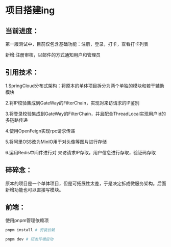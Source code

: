 # 项目搭建ing

## 当前进度：

第一版测试中，目前仅包含基础功能：注册，登录，打卡，查看打卡列表

新增:注册审核，以邮件的方式通知用户和管理员

## 引用技术：

1.SpringCloud分布式架构：将原本的单体项目拆分为两个单独的模块和若干辅助模块

2.将IP校验集成到GateWay的FilterChain，实现对来访请求的IP鉴别

3.将登录校验集成到GateWay的FilterChain，并且配合ThreadLocal实现用户id的多链路传递

4.使用OpenFeign实现rpc请求传递

5.将阿里OSS改为MinIO用于对头像等图片进行存储

6.运用Redis中间件进行对 来访请求IP存取，用户信息进行存取，验证码存取



## 碎碎念：

原本的项目是一个单体项目，但是可拓展性太差，于是决定拆成微服务架构。后面新增功能也可以直接写模块。



## 前端：

使用pnpm管理依赖项

```powershell
pnpm install # 安装依赖

pnpm dev # 研发环境启动
```





